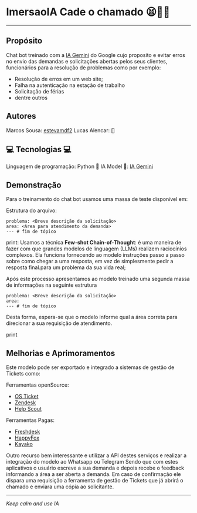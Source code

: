# ImersaoIA Cade o chamado 😫🥺🤩
---

 Propósito
---

Chat bot treinado com a [IA Gemini](https://aistudio.google.com/) do Google cujo proposito e evitar erros no envio das demandas e solicitações abertas pelos seus clientes, funcionários para a resolução de problemas como por exemplo:
- Resolução de erros em um web site;
- Falha na autenticação na estação de trabalho
- Solicitação de férias
- dentre outros

Autores
---
Marcos Sousa: [estevamdf2](https://github.com/estevamdf2)
Lucas Alencar: []


💻 Tecnologias 💻
---

Linguagem de programação: Python
🤖 IA Model 🤖: [IA Gemini](https://aistudio.google.com/)

Demonstração
---

Para o treinamento do chat bot usamos uma massa de teste disponível em:

Estrutura do arquivo:

```text
problema: <Breve descrição da solicitação>
area: <Area para atendimento da demanda>
--- # fim de tópico
```
print:
Usamos a técnica **Few-shot Chain-of-Thought**: é uma maneira de fazer com que grandes modelos de linguagem (LLMs) 
realizem raciocínios complexos. Ela funciona fornecendo ao modelo instruções passo a passo sobre como chegar a uma resposta,
em vez de simplesmente pedir a resposta final.para um problema da sua vida real;

Após este processo apresentamos ao modelo treinado uma segunda massa de informações na seguinte estrutura

```text
problema: <Breve descrição da solicitação>
area:
--- # fim de tópico
```

Desta forma, espera-se que o modelo informe qual a área correta para direcionar a sua requisição de atendimento.

print

Melhorias e Aprimoramentos
---

Este modelo pode ser exportado e integrado a sistemas de gestão de Tickets como:

Ferramentas openSource:

- [OS Ticket](https://osticket.com/)
- [Zendesk](https://www.zendesk.com/)
- [Help Scout](https://www.helpscout.com/)

Ferramentas Pagas:

- [Freshdesk](https://www.freshworks.com/freshdesk/)
- [HappyFox](https://www.happyfox.com/)
- [Kayako](https://kayako.com/)

Outro recurso bem interessante e utilizar a API destes serviços e realizar a integração do modelo ao Whatsapp ou Telegram
Sendo que com estes aplicativos o usuário escreve a sua demanda e depois recebe o feedback informando a área a ser
aberta a demanda. Em caso de confirmação ele dispara uma requisição a ferramenta de gestão de Tickets que já abrirá o chamado
e enviara uma cópia ao solicitante.

---
_Keep calm
and use IA_
